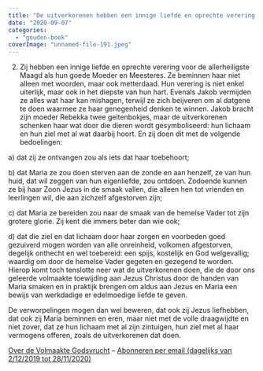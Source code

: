 ```yaml
---
title: "De uitverkorenen hebben een innige liefde en oprechte verering voor de allerheiligste Maagd als hun goede Moeder en Meesteres"
date: "2020-09-07"
categories: 
  - "gouden-boek"
coverImage: "unnamed-file-191.jpeg"
---
```


2) Zij hebben een innige liefde en oprechte verering voor de allerheiligste Maagd als hun goede Moeder en Meesteres. Ze beminnen haar niet alleen met woorden, maar ook metterdaad. Hun verering is niet enkel uiterlijk, maar ook in het diepste van hun hart. Evenals Jakob vermijden ze alles wat haar kan mishagen, terwijl ze zich beijveren om al datgene te doen waarmee ze haar genegenheid denken te winnen. Jakob bracht zijn moeder Rebekka twee geitenbokjes, maar de uitverkorenen schenken haar wat door die dieren wordt gesymboliseerd: hun lichaam en hun ziel met al wat daarbij hoort. En zij doen dit met de volgende bedoelingen:

a) dat zij ze ontvangen zou als iets dat haar toebehoort;

b) dat Maria ze zou doen sterven aan de zonde en aan henzelf, ze van hun huid, dat wil zeggen van hun eigenliefde, zou ontdoen. Zodoende kunnen ze bij haar Zoon Jezus in de smaak vallen, die alleen hen tot vrienden en leerlingen wil, die aan zichzelf afgestorven zijn;

c) dat Maria ze bereiden zou naar de smaak van de hemelse Vader tot zijn grotere glorie. Zij kent die immers beter dan wie ook;

d) dat die ziel en dat lichaam door haar zorgen en voorbeden goed gezuiverd mogen worden van alle onreinheid, volkomen afgestorven, degelijk onthecht en wel toebereid: een spijs, kostelijk en God welgevallig; waardig om door de hemelse Vader gegeten en gezegend te worden. Hierop komt toch tenslotte neer wat de uitverkorenen doen, die de door ons geleerde volmaakte toewijding aan Jezus Christus door de handen van Maria smaken en in praktijk brengen om aldus aan Jezus en Maria een bewijs van werkdadige er edelmoedige liefde te geven.

De verworpelingen mogen dan wel beweren, dat ook zij Jezus liefhebben, dat ook zij Maria beminnen en eren, maar niet met de volle draagwijdte en niet zover, dat ze hun lichaam met al zijn zintuigen, hun ziel met al haar vermogens offeren, zoals de uitverkorenen dat doen.

[Over de Volmaakte Godsvrucht](/blog/een-jaar-lang-volmaakte-godsvrucht/) – [Abonneren per email (dagelijks van 2/12/2019 tot 28/11/2020)](http://eepurl.com/9RKvX)

